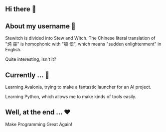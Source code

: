 ## Hi there 👋

<!--
**Stewitch/stewitch** is a ✨ _special_ ✨ repository because its `README.md` (this file) appears on your GitHub profile.

Here are some ideas to get you started:

- 🔭 I’m currently working on ...
- 🌱 I’m currently learning ...
- 👯 I’m looking to collaborate on ...
- 🤔 I’m looking for help with ...
- 💬 Ask me about ...
- 📫 How to reach me: ...
- 😄 Pronouns: ...
- ⚡ Fun fact: ...
-->
## About my username 🤠
Stewitch is divided into Stew and Witch. The Chinese literal translation of "炖 巫" is homophonic with "顿 悟", which means "sudden enlightenment" in English.

Quite interesting, isn't it?

## Currently ... 🧐
Learning Avalonia, trying to make a fantastic launcher for an AI project.

Learning Python, which allows me to make kinds of tools easily.

## Well, at the end ... ❤
Make Programming Great Again!
